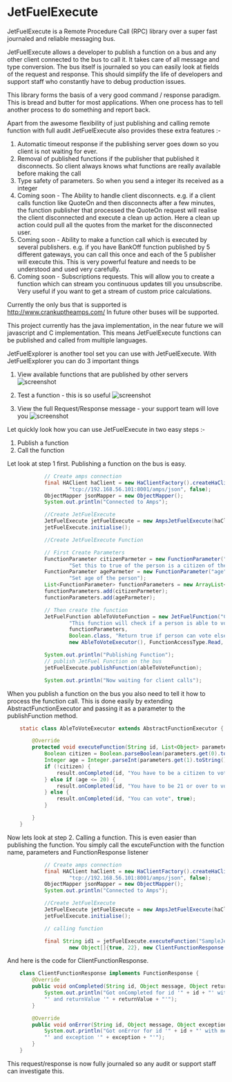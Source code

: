 # JetFuelExecute
JetFuelExecute is a Remote Procedure Call (RPC) library over a super fast journaled and reliable messaging bus.

JetFuelExecute allows a developer to publish a function on a bus and any other client connected to the bus to call it. It takes care of all message and type conversion. The bus itself is journaled so you can easily look at fields of the request and response. This should simplify the life of developers and support staff who constantly have to debug production issues.

This library forms the basis of a very good command / response paradigm. This is bread and butter for most applications. When one process has to tell another process to do something and report back.


Apart from the awesome flexibility of just publishing and calling remote function with full audit JetFuelExecute also provides these extra features :-
1) Automatic timeout response if the publishing server goes down so you client is not waiting for ever.
2) Removal of published functions if the publisher that published it disconnects. So client always knows what functions are really available before making the call
3) Type safety of parameters. So when you send a integer its received as a integer
4) Coming soon - The Ability to handle client disconnects. e.g. if a client calls function like QuoteOn and then disconnects after a few minutes, the function publisher that processed the QuoteOn request will realise the client disconnected and execute a clean up action. Here a clean up action could pull all the quotes from the market for the disconnected user.
5) Coming soon - Ability to make a function call which is executed by several publishers. e.g. if you have BankOff function published by 5 different gateways, you can call this once and each of the 5 publisher will execute this. This is very powerful feature and needs to be understood and used very carefully.
6) Coming soon - Subscriptions requests. This will allow you to create a function which can stream you continuous updates till you unsubscribe. Very useful if you want to get a stream of custom price calculations.

Currently the only bus that is supported is http://www.crankuptheamps.com/ In future other buses will be supported.

This project currently has the java implementation, in the near future we will javascript and C implementation. This means JetFuelExecute functions can be published and called from multiple languages.

JetFuelExplorer is another tool set you can use with JetFuelExecute. With JetFuelExplorer you can do 3 important things

1) View available functions that are published by other servers
![screenshot](http://headfront.co.uk/JetFuelExecuteAvailableFunctions.png)

2) Test a function - this is so useful
![screenshot](http://headfront.co.uk/JetFuelExecuteTestFunction.png)

3) View the full Request/Response message - your support team will love you
![screenshot](http://headfront.co.uk/JetFuelExecuteAudit.png)


Let quickly look how you can use JetFuelExecute in two easy steps :-
1) Publish a function
2) Call the function

Let look at step 1 first. Publishing a function on the bus is easy.
```java
            // Create amps connection
            final HAClient haClient = new HaClientFactory().createHaClient("SampleJetFuelSever",
                    "tcp://192.168.56.101:8001/amps/json", false);
            ObjectMapper jsonMapper = new ObjectMapper();
            System.out.println("Connected to Amps");

            //Create JetFuelExecute
            JetFuelExecute jetFuelExecute = new AmpsJetFuelExecute(haClient, jsonMapper);
            jetFuelExecute.initialise();

            //Create JetFuelExecute Function

            // First Create Parameters
            FunctionParameter citizenParmeter = new FunctionParameter("isCitizen", Boolean.class,
                    "Set this to true of the person is a citizen of the country");
            FunctionParameter ageParmeter = new FunctionParameter("age", Integer.class,
                    "Set age of the person");
            List<FunctionParameter> functionParameters = new ArrayList<>();
            functionParameters.add(citizenParmeter);
            functionParameters.add(ageParmeter);

            // Then create the function
            JetFuelFunction ableToVoteFunction = new JetFuelFunction("CheckAbilityToVote",
                    "This function will check if a person is able to vote",
                    functionParameters,
                    Boolean.class, "Return true if person can vote else false",
                    new AbleToVoteExecutor(), FunctionAccessType.Read, FunctionExecutionType.RequestResponse);

            System.out.println("Publishing Function");
            // publish JetFuel Function on the bus
            jetFuelExecute.publishFunction(ableToVoteFunction);

            System.out.println("Now waiting for client calls");
```

When you publish a function on the bus you also need to tell it how to process the function call. This is done easily by extending AbstractFunctionExecutor and passing it as a parameter to the publishFunction method.

```java
    static class AbleToVoteExecutor extends AbstractFunctionExecutor {

        @Override
        protected void executeFunction(String id, List<Object> parameters, FunctionResponse result) {
            Boolean citizen = Boolean.parseBoolean(parameters.get(0).toString());
            Integer age = Integer.parseInt(parameters.get(1).toString());
            if (!citizen) {
                result.onCompleted(id, "You have to be a citizen to vote", false);
            } else if (age <= 20) {
                result.onCompleted(id, "You have to be 21 or over to vote", false);
            } else {
                result.onCompleted(id, "You can vote", true);
            }

        }
    }
```

Now lets look at step 2. Calling a function. This is even easier than publishing the function. You simply call the excuteFunction with the function name, parameters and FunctionResponse listener

```java
            // Create amps connection
            final HAClient haClient = new HaClientFactory().createHaClient("SampleJetFuelClient",
                    "tcp://192.168.56.101:8001/amps/json", false);
            ObjectMapper jsonMapper = new ObjectMapper();
            System.out.println("Connected to Amps");

            //Create JetFuelExecute
            JetFuelExecute jetFuelExecute = new AmpsJetFuelExecute(haClient, jsonMapper);
            jetFuelExecute.initialise();

            // calling function

            final String id1 = jetFuelExecute.executeFunction("SampleJetFuelSever.CheckAbilityToVote",
                    new Object[]{true, 22}, new ClientFunctionResponse());
```
And here is the code for ClientFunctionResponse.

```java
    class ClientFunctionResponse implements FunctionResponse {
        @Override
        public void onCompleted(String id, Object message, Object returnValue) {
            System.out.println("Got onCompleted for id '" + id + "' with message '" + message + 
            "' and returnValue '" + returnValue + "'");
        }

        @Override
        public void onError(String id, Object message, Object exception) {
            System.out.println("Got onError for id '" + id + "' with message '" + message + 
            "' and exception '" + exception + "'");
        }
    }
```

This request/response is now fully journaled so any audit or support staff can investigate this.